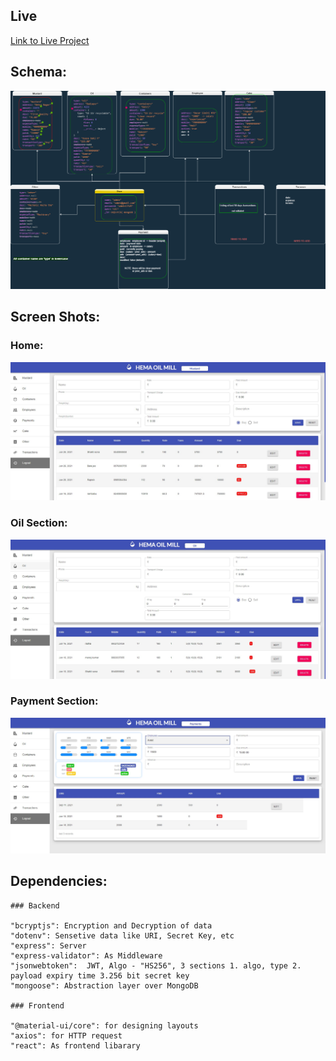 ## Live

[Link to Live Project](https://oilmillapp0619.herokuapp.com/login)

## Schema:

![scheam](./screenShots/schema.png)

## Screen Shots:

### Home:

![Home](./screenShots/home.jpg)

### Oil Section:

![Oil](./screenShots/oil.jpg)

### Payment Section:

![Payment](./screenShots/payment.jpg)

## Dependencies:

    ### Backend

    "bcryptjs": Encryption and Decryption of data
    "dotenv": Sensetive data like URI, Secret Key, etc
    "express": Server
    "express-validator": As Middleware
    "jsonwebtoken":  JWT, Algo - "HS256", 3 sections 1. algo, type 2. payload expiry time 3.256 bit secret key
    "mongoose": Abstraction layer over MongoDB

    ### Frontend

    "@material-ui/core": for designing layouts
    "axios": for HTTP request
    "react": As frontend libarary
